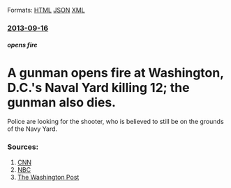 
Formats: [HTML](/news/2013/09/16/a-gunman-opens-fire-at-washington-d-c-s-naval-yard-killing-12-the-gunman-also-dies.html)  [JSON](/news/2013/09/16/a-gunman-opens-fire-at-washington-d-c-s-naval-yard-killing-12-the-gunman-also-dies.json)  [XML](/news/2013/09/16/a-gunman-opens-fire-at-washington-d-c-s-naval-yard-killing-12-the-gunman-also-dies.xml)  

### [2013-09-16](/news/2013/09/16/index.md)

##### opens fire
# A gunman opens fire at Washington, D.C.'s Naval Yard killing 12; the gunman also dies.

Police are looking for the shooter, who is believed to still be on the grounds of the Navy Yard.


### Sources:

1. [CNN](http://www.cnn.com/2013/09/16/us/dc-navy-yard-gunshots/index.html?hpt=hp_t1)
2. [NBC](http://usnews.nbcnews.com/_news/2013/09/16/20522196-gunman-opens-fire-at-navy-yard-in-washington-several-wounded-officials-say?lite)
3. [The Washington Post](https://www.washingtonpost.com/local/police-search-for-active-shooter-on-grounds-of-washington-navy-yard-in-southeast-dc/2013/09/16/b1d72b9a-1ecb-11e3-b7d1-7153ad47b549_story.html)
